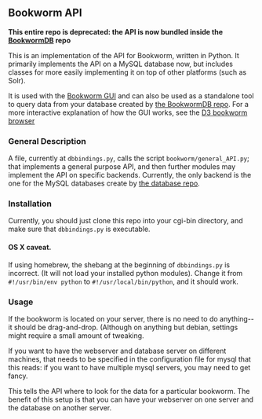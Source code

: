 ## Bookworm API

**This entire repo is deprecated: the API is now bundled inside the [BookwormDB](http://github.com/bookworm-project/bookwormDB) repo**


This is an implementation of the API for Bookworm, written in Python. It primarily implements the API on a MySQL database now, but includes classes for more easily implementing it on top of other platforms (such as Solr).

It is used with the [Bookworm GUI](https://github.com/Bookworm-project/BookwormGUI) and can also be used as a standalone tool to query data from your database created by [the BookwormDB repo](https://github.com/Bookworm-project/BookwormDB).
For a more interactive explanation of how the GUI works, see the [D3 bookworm browser](http://benschmidt.org/beta/APISandbox)

### General Description

A file, currently at `dbbindings.py`, calls the script `bookworm/general_API.py`; that implements a general purpose API, and then further modules may implement the API on specific backends. Currently, the only backend is the one for the MySQL databases create by [the database repo](http://github.com/bookworm-project/BookwormDB).


### Installation

Currently, you should just clone this repo into your cgi-bin directory, and make sure that `dbbindings.py` is executable.

#### OS X caveat.

If using homebrew, the shebang at the beginning of `dbbindings.py` is incorrect. (It will not load your installed python modules). Change it from `#!/usr/bin/env python` to `#!/usr/local/bin/python`, and it should work.

### Usage

If the bookworm is located on your server, there is no need to do anything--it should be drag-and-drop. (Although on anything but debian, settings might require a small amount of tweaking.

If you want to have the webserver and database server on different machines, that needs to be specified in the configuration file for mysql that this reads: if you want to have multiple mysql servers, you may need to get fancy.

This tells the API where to look for the data for a particular bookworm. The benefit of this setup is that you can have your webserver on one server and the database on another server.

